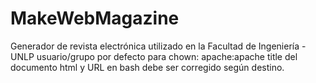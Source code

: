 # MakeWebMagazine
Generador de revista electrónica utilizado en la Facultad de Ingeniería  - UNLP
usuario/grupo por defecto para chown: apache:apache
title del documento html y URL en bash debe ser corregido según destino.

